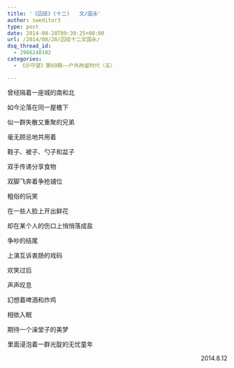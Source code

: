 ```yaml
---
title: '《囚徒》(十二)   文/国永'
author: sweditor3
type: post
date: 2014-08-28T09:39:25+00:00
url: /2014/08/28/囚徒十二文国永/
dsq_thread_id:
  - 2966248102
categories:
  - 《＠守望》第69期——户外拘留时代（五）

---
```

曾经隔着一座城的南和北
  
如今沦落在同一屋檐下
  
似一群失散又重聚的兄弟
  
毫无顾忌地共用着
  
鞋子、被子、勺子和盆子
  
双手传递分享食物
  
双脚飞奔着争抢铺位
  
粗俗的玩笑
  
在一些人脸上开出鲜花
  
却在某个人的伤口上悄悄落成盐
  
争吵的结尾
  
上演互诉衷肠的戏码
  
欢笑过后
  
声声叹息
  
幻想着啤酒和炸鸡
  
相依入眠
  
期待一个澡堂子的美梦

里面浸泡着一群光腚的无忧童年

<p style="text-align: right;">
  2014.8.12
</p>